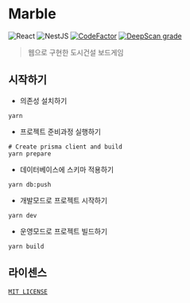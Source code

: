 # Marble

![React](https://img.shields.io/badge/react-%2320232a.svg?logo=react&logoColor=%2361DAFB) ![NestJS](https://img.shields.io/badge/nestjs-%23E0234E.svg?logo=nestjs&logoColor=white) [![CodeFactor](https://www.codefactor.io/repository/github/skylightqp/marble/badge)](https://www.codefactor.io/repository/github/skylightqp/marble) [![DeepScan grade](https://deepscan.io/api/teams/22633/projects/25916/branches/818052/badge/grade.svg)](https://deepscan.io/dashboard#view=project&tid=22633&pid=25916&bid=818052)

> 웹으로 구현한 도시건설 보드게임

## 시작하기
- 의존성 설치하기
```shell
yarn
```

- 프로젝트 준비과정 실행하기
```shell
# Create prisma client and build
yarn prepare
```

- 데이터베이스에 스키마 적용하기
```shell
yarn db:push
```

- 개발모드로 프로젝트 시작하기
```shell
yarn dev
```

- 운영모드로 프로젝트 빌드하기
```shell
yarn build
```

## 라이센스
[`MIT LICENSE`](LICENSE)
